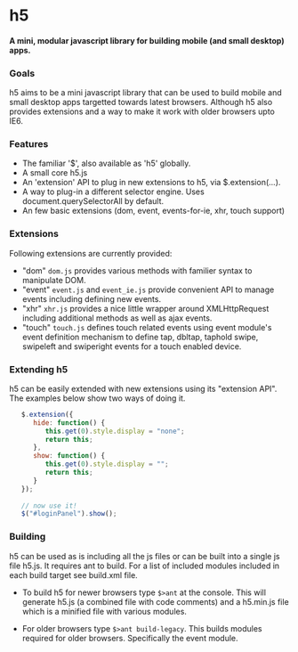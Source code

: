 # h5
#### A mini, modular javascript library for building mobile (and small desktop) apps.


### Goals
h5 aims to be a mini javascript library that can be used to build mobile and small desktop apps targetted towards latest browsers. Although h5 also provides extensions and a way to make it work with older browsers upto IE6.


### Features
- The familiar '$', also available as 'h5' globally.
- A small core h5.js
- An 'extension' API to plug in new extensions to h5, via $.extension(...).
- A way to plug-in a different selector engine. Uses document.querySelectorAll by default.
- An few basic extensions (dom, event, events-for-ie, xhr, touch support)


### Extensions
Following extensions are currently provided:

- "dom" `dom.js` provides various methods with familier syntax to manipulate DOM.
- "event" `event.js` and `event_ie.js` provide convenient API to manage events including defining new events.
- "xhr" `xhr.js` provides a nice little wrapper around XMLHttpRequest including additional methods as well as ajax events.
- "touch" `touch.js` defines touch related events using event module's event definition mechanism to define tap, dbltap, taphold swipe, swipeleft and swiperight events for a touch enabled device.

### Extending h5
h5 can be easily extended with new extensions using its "extension API". The examples below show two ways of doing it.

```javascript
   $.extension({
      hide: function() {
         this.get(0).style.display = "none";
         return this;
      },
      show: function() {
         this.get(0).style.display = "";
         return this;
      }
   });
   
   // now use it!
   $("#loginPanel").show();
```

### Building
h5 can be used as is including all the js files or can be built into a single js file h5.js. It requires ant to build. For a list of included modules included in each build target see build.xml file.

- To build h5 for newer browsers type `$>ant` at the console.
  This will generate h5.js (a combined file with code comments) and a h5.min.js file which is a minified file with various modules. 

- For older browsers type `$>ant build-legacy`. This builds modules required for older browsers.   Specifically the event module.
